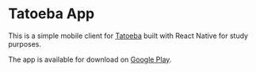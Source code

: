 # Tatoeba App
This is a simple mobile client for [Tatoeba](https://tatoeba.org/en/) built with React Native for study purposes.

The app is available for download on [Google Play](https://play.google.com/store/apps/details?id=com.tatoebareactnative). 
